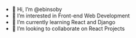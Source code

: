 - 👋 Hi, I’m @ebinsoby
- 👀 I’m interested in Front-end Web Development
- 🌱 I’m currently learning React and Django
- 💞️ I’m looking to collaborate on React Projects

